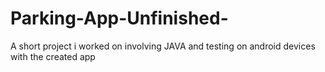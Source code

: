 # Parking-App-Unfinished-
A short project i worked on involving JAVA and testing on android devices with the created app
